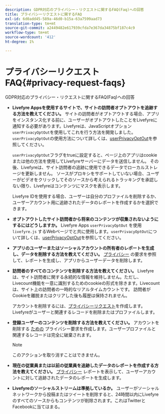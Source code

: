 ```yaml
---
description: GDPR対応のプライバシー・リクエストに関するFAQ(Faq)への回答
title: プライバシーリクエストに関するFAQ
exl-id: 6d0add45-589a-46d0-b15a-63a7599aad73
translation-type: tm+mt
source-git-commit: a2449482e617939cfda7e367da34875bf187c4c9
workflow-type: tm+mt
source-wordcount: '412'
ht-degree: 1%

---
```


# プライバシーリクエストFAQ{#privacy-request-faqs}

GDPR対応のプライバシー・リクエストに関するFAQ(Faq)への回答

* **Livefyre Appsを使用するサイトで、サイトの訪問者オプトアウトを追跡する方法を教えてください。** サイトの訪問者がオプトアウトする場合、アプリをインスタンス化する前に、ユーザーがオプトアウトしたことをLivefyreに通知する必要があります。Livefyreは、JavaScriptオプション`userPrivacyOptOut`を使用してこれを行う方法を開発しました。 `userPrivacyOptOut`の使用方法について詳しくは、[userPrivacyOptOut](/help/using/c-settings-other/c-gdpr-compliance/c-userprivacyoptout.md)を参照してください。

   `userPrivacyOptOut`フラグをtrueに設定すると、ページ上のアプリはcookieまたは他の方法を使用してLivefyreサーバーにデータを送信しません。 その後、Livefyreは、サイト訪問者の追跡に使用できるデータでローカルストレージを更新しません。 ソースがプロキシをサポートしていない場合、ユーザーがビデオをクリックしてそのソースから考えられるトラッキングを承認しない限り、Livefyreはコンテンツにマスクを表示します。

   Livefyre IDを使用する場合、ユーザーは自分のプロファイルを削除するか、ユーザーアカウント用に追跡されたデータのレポートを作成するかを選択できます。

* **オプトアウトしたサイト訪問者から将来のコンテンツが収集されないようにするにはどうしますか。** Livefyre Apps `userPrivacyOptOut` を使用 `livefyre.js` するWebページでと共に使用します。`userPrivacyOptOut`について詳しくは、[userPrivacyOptOut](/help/using/c-settings-other/c-gdpr-compliance/c-userprivacyoptout.md)を参照してください。

* **アプリのユーザーまたはソーシャルアカウントの所有者のレポートを生成し、データを削除する方法を教えてください。** [プライバシー](../../c-settings-other/c-gdpr-compliance/c-privacy-requests.md#c_privacy_requests) の要求を参照して、レポートを生成し、アプリからユーザーデータを削除します。

* **訪問者のすべてのコンテンツを削除する方法を教えてください。** Livefyreは、サイト訪問者に関する永続的な情報を維持しません。ただし、Livecount機能を一意に識別するためのcookieの形式を除きます。Livecountは、サイト上の訪問者の一時的なリアルタイムカウントです。 訪問者がCookieを離脱またはクリアした後も履歴は保持されません。

   アカウントを削除するには、[プライバシーリクエスト](../../c-settings-other/c-gdpr-compliance/c-privacy-requests.md#c_privacy_requests)を作成します。 Livefyreがユーザーと関連するレコードを削除またはプロファイルします。

* **登録ユーザーのコンテンツを削除する方法を教えてください。** アカウントを削除する [ための](../../c-settings-other/c-gdpr-compliance/c-privacy-requests.md#c_privacy_requests) プライバシー要求を作成します。ユーザープロファイルと関連するレコードは完全に破棄されます。

   >[!NOTE]
   >
   >このアクションを取り消すことはできません。

* **現在の従業員または以前の従業員を追跡したデータのレポートを作成する方法を教えてください。** [プライバシー](../../c-settings-other/c-gdpr-compliance/c-view-a-privacy-report.md#c_view_a_privacy_report) レポートを表示して、ユーザーアカウントに対して追跡されたデータのレポートを生成します。

* **Livefyreのソーシャルストリームは準拠しているか。** ユーザーがソーシャルネットワークから投稿またはツイートを削除すると、24時間以内にLivefyreのすべてのソースからもコンテンツが削除されます。これはTwitterとFacebookに当てはまる。
